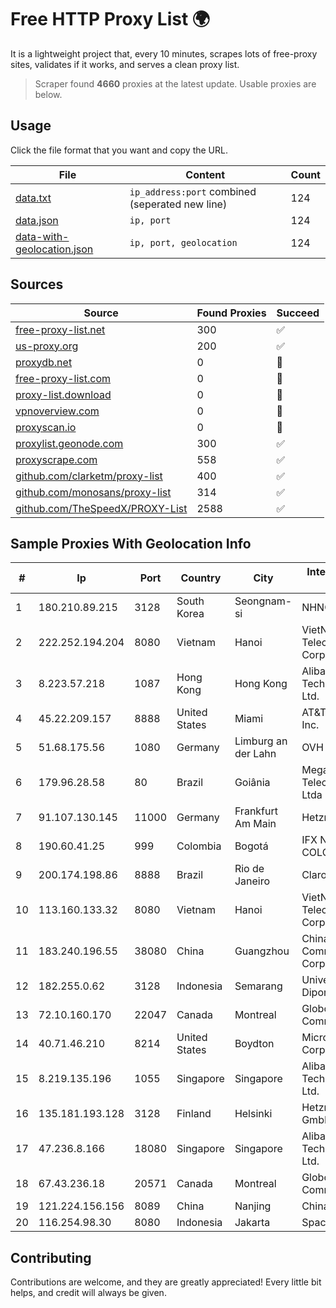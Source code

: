 
# Free HTTP Proxy List 🌍

It is a lightweight project that, every 10 minutes, scrapes lots of free-proxy sites, validates if it works, and serves a clean proxy list.


> Scraper found **4660** proxies at the latest update. Usable proxies are below.

## Usage

Click the file format that you want and copy the URL.


|File|Content|Count|
|----|-------|-----|
|[data.txt](https://raw.githubusercontent.com/themiralay/Proxy-List-World/master/data.txt)|`ip_address:port` combined (seperated new line)|124|
|[data.json](https://raw.githubusercontent.com/themiralay/Proxy-List-World/master/data.json)|`ip, port`|124|
|[data-with-geolocation.json](https://raw.githubusercontent.com/themiralay/Proxy-List-World/master/data-with-geolocation.json)|`ip, port, geolocation`|124|

## Sources

|Source|Found Proxies|Succeed|
|------|-------------|-------|
|[free-proxy-list.net](https://free-proxy-list.net)|300|✅|
|[us-proxy.org](https://www.us-proxy.org)|200|✅|
|[proxydb.net](http://proxydb.net)|0|🚫|
|[free-proxy-list.com](https://free-proxy-list.com/?page=&port=&type%5B%5D=http&type%5B%5D=https&up_time=0&search=Search)|0|🚫|
|[proxy-list.download](https://www.proxy-list.download/HTTP)|0|🚫|
|[vpnoverview.com](https://vpnoverview.com/privacy/anonymous-browsing/free-proxy-servers)|0|🚫|
|[proxyscan.io](https://www.proxyscan.io)|0|🚫|
|[proxylist.geonode.com](https://proxylist.geonode.com/api/proxy-list?limit=300&page=1&sort_by=lastChecked&sort_type=desc&protocols=http,https)|300|✅|
|[proxyscrape.com](https://api.proxyscrape.com/v2/?request=displayproxies&protocol=http&timeout=10000&country=all&ssl=all&anonymity=all)|558|✅|
|[github.com/clarketm/proxy-list](https://raw.githubusercontent.com/clarketm/proxy-list/master/proxy-list-raw.txt)|400|✅|
|[github.com/monosans/proxy-list](https://raw.githubusercontent.com/monosans/proxy-list/main/proxies/http.txt)|314|✅|
|[github.com/TheSpeedX/PROXY-List](https://raw.githubusercontent.com/TheSpeedX/PROXY-List/master/http.txt)|2588|✅|


## Sample Proxies With Geolocation Info

|#|Ip|Port|Country|City|Internet Service Provider|
|-|--|----|-------|----|-------------------------|
|1|180.210.89.215|3128|South Korea|Seongnam-si|NHNCLOUD|
|2|222.252.194.204|8080|Vietnam|Hanoi|VietNam Post and Telecom Corporation|
|3|8.223.57.218|1087|Hong Kong|Hong Kong|Alibaba (US) Technology Co., Ltd.|
|4|45.22.209.157|8888|United States|Miami|AT&T Services, Inc.|
|5|51.68.175.56|1080|Germany|Limburg an der Lahn|OVH SAS|
|6|179.96.28.58|80|Brazil|Goiânia|Megatelecom Telecomunicacoes Ltda|
|7|91.107.130.145|11000|Germany|Frankfurt Am Main|Hetzner Online AG|
|8|190.60.41.25|999|Colombia|Bogotá|IFX NETWORKS COLOMBIA|
|9|200.174.198.86|8888|Brazil|Rio de Janeiro|Claro S.A|
|10|113.160.133.32|8080|Vietnam|Hanoi|VietNam Post and Telecom Corporation|
|11|183.240.196.55|38080|China|Guangzhou|China Mobile Communications Corporation|
|12|182.255.0.62|3128|Indonesia|Semarang|Universitas Diponegoro|
|13|72.10.160.170|22047|Canada|Montreal|GloboTech Communications|
|14|40.71.46.210|8214|United States|Boydton|Microsoft Corporation|
|15|8.219.135.196|1055|Singapore|Singapore|Alibaba (US) Technology Co., Ltd.|
|16|135.181.193.128|3128|Finland|Helsinki|Hetzner Online GmbH|
|17|47.236.8.166|18080|Singapore|Singapore|Alibaba (US) Technology Co., Ltd.|
|18|67.43.236.18|20571|Canada|Montreal|GloboTech Communications|
|19|121.224.156.156|8089|China|Nanjing|China Telecom|
|20|116.254.98.30|8080|Indonesia|Jakarta|SpaceX Starlink|



## Contributing

Contributions are welcome, and they are greatly appreciated! Every
little bit helps, and credit will always be given.

